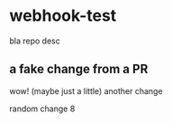 # webhook-test
bla repo desc

## a fake change from a PR
wow! (maybe just a little)
 another change

random change 8
